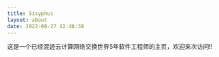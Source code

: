 ```yaml
---
title: Sisyphus
layout: about
date: 2022-08-27 12:48:38
---
```


这是一个已经混迹云计算网络交换世界5年软件工程师的主页，欢迎来次访问!!


